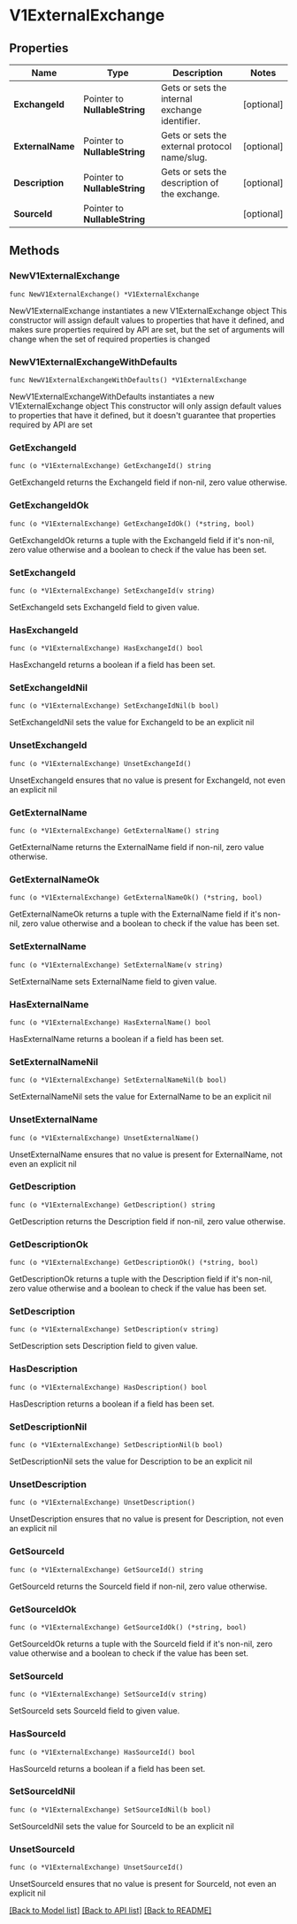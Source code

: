 # V1ExternalExchange

## Properties

Name | Type | Description | Notes
------------ | ------------- | ------------- | -------------
**ExchangeId** | Pointer to **NullableString** | Gets or sets the internal exchange identifier. | [optional] 
**ExternalName** | Pointer to **NullableString** | Gets or sets the external protocol name/slug. | [optional] 
**Description** | Pointer to **NullableString** | Gets or sets the description of the exchange. | [optional] 
**SourceId** | Pointer to **NullableString** |  | [optional] 

## Methods

### NewV1ExternalExchange

`func NewV1ExternalExchange() *V1ExternalExchange`

NewV1ExternalExchange instantiates a new V1ExternalExchange object
This constructor will assign default values to properties that have it defined,
and makes sure properties required by API are set, but the set of arguments
will change when the set of required properties is changed

### NewV1ExternalExchangeWithDefaults

`func NewV1ExternalExchangeWithDefaults() *V1ExternalExchange`

NewV1ExternalExchangeWithDefaults instantiates a new V1ExternalExchange object
This constructor will only assign default values to properties that have it defined,
but it doesn't guarantee that properties required by API are set

### GetExchangeId

`func (o *V1ExternalExchange) GetExchangeId() string`

GetExchangeId returns the ExchangeId field if non-nil, zero value otherwise.

### GetExchangeIdOk

`func (o *V1ExternalExchange) GetExchangeIdOk() (*string, bool)`

GetExchangeIdOk returns a tuple with the ExchangeId field if it's non-nil, zero value otherwise
and a boolean to check if the value has been set.

### SetExchangeId

`func (o *V1ExternalExchange) SetExchangeId(v string)`

SetExchangeId sets ExchangeId field to given value.

### HasExchangeId

`func (o *V1ExternalExchange) HasExchangeId() bool`

HasExchangeId returns a boolean if a field has been set.

### SetExchangeIdNil

`func (o *V1ExternalExchange) SetExchangeIdNil(b bool)`

 SetExchangeIdNil sets the value for ExchangeId to be an explicit nil

### UnsetExchangeId
`func (o *V1ExternalExchange) UnsetExchangeId()`

UnsetExchangeId ensures that no value is present for ExchangeId, not even an explicit nil
### GetExternalName

`func (o *V1ExternalExchange) GetExternalName() string`

GetExternalName returns the ExternalName field if non-nil, zero value otherwise.

### GetExternalNameOk

`func (o *V1ExternalExchange) GetExternalNameOk() (*string, bool)`

GetExternalNameOk returns a tuple with the ExternalName field if it's non-nil, zero value otherwise
and a boolean to check if the value has been set.

### SetExternalName

`func (o *V1ExternalExchange) SetExternalName(v string)`

SetExternalName sets ExternalName field to given value.

### HasExternalName

`func (o *V1ExternalExchange) HasExternalName() bool`

HasExternalName returns a boolean if a field has been set.

### SetExternalNameNil

`func (o *V1ExternalExchange) SetExternalNameNil(b bool)`

 SetExternalNameNil sets the value for ExternalName to be an explicit nil

### UnsetExternalName
`func (o *V1ExternalExchange) UnsetExternalName()`

UnsetExternalName ensures that no value is present for ExternalName, not even an explicit nil
### GetDescription

`func (o *V1ExternalExchange) GetDescription() string`

GetDescription returns the Description field if non-nil, zero value otherwise.

### GetDescriptionOk

`func (o *V1ExternalExchange) GetDescriptionOk() (*string, bool)`

GetDescriptionOk returns a tuple with the Description field if it's non-nil, zero value otherwise
and a boolean to check if the value has been set.

### SetDescription

`func (o *V1ExternalExchange) SetDescription(v string)`

SetDescription sets Description field to given value.

### HasDescription

`func (o *V1ExternalExchange) HasDescription() bool`

HasDescription returns a boolean if a field has been set.

### SetDescriptionNil

`func (o *V1ExternalExchange) SetDescriptionNil(b bool)`

 SetDescriptionNil sets the value for Description to be an explicit nil

### UnsetDescription
`func (o *V1ExternalExchange) UnsetDescription()`

UnsetDescription ensures that no value is present for Description, not even an explicit nil
### GetSourceId

`func (o *V1ExternalExchange) GetSourceId() string`

GetSourceId returns the SourceId field if non-nil, zero value otherwise.

### GetSourceIdOk

`func (o *V1ExternalExchange) GetSourceIdOk() (*string, bool)`

GetSourceIdOk returns a tuple with the SourceId field if it's non-nil, zero value otherwise
and a boolean to check if the value has been set.

### SetSourceId

`func (o *V1ExternalExchange) SetSourceId(v string)`

SetSourceId sets SourceId field to given value.

### HasSourceId

`func (o *V1ExternalExchange) HasSourceId() bool`

HasSourceId returns a boolean if a field has been set.

### SetSourceIdNil

`func (o *V1ExternalExchange) SetSourceIdNil(b bool)`

 SetSourceIdNil sets the value for SourceId to be an explicit nil

### UnsetSourceId
`func (o *V1ExternalExchange) UnsetSourceId()`

UnsetSourceId ensures that no value is present for SourceId, not even an explicit nil

[[Back to Model list]](../README.md#documentation-for-models) [[Back to API list]](../README.md#documentation-for-api-endpoints) [[Back to README]](../README.md)


